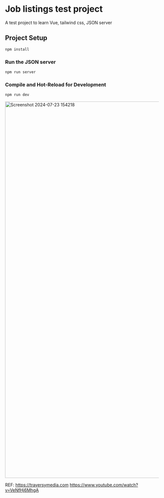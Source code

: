 # Job listings test project

A test project to learn Vue, tailwind css, JSON server

## Project Setup

```sh
npm install
```

### Run the JSON server 

```sh
npm run server
```

### Compile and Hot-Reload for Development

```sh
npm run dev
```

<img width="1229" alt="Screenshot 2024-07-23 154218" src="https://github.com/user-attachments/assets/019f8759-32f5-40be-a449-e14ddb71bf81">


REF:
https://traversymedia.com
https://www.youtube.com/watch?v=VeNfHj6MhgA

